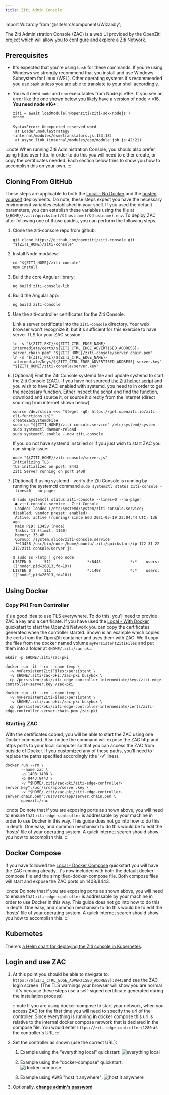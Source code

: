 ```yaml
---
title: Ziti Admin Console
---
```


import Wizardly from '@site/src/components/Wizardly';

The Ziti Administration Console (ZAC) is a web UI provided by the OpenZiti project which will allow you to configure and
explore a [Ziti Network](/learn/introduction/index.mdx).

## Prerequisites

* It's expected that you're using `bash` for these commands. If you're using Windows we strongly recommend that you install
  and use Windows Subsystem for Linux (WSL). Other operating systems it's recommended you use `bash` unless you are able to
  translate to your shell accordingly.

* You will need `node` and `npm` executables from Node.js v16+. If you see an error like the one shown below you likely
  have a version of node < v16. __You need node v16+__:

      ziti = await loadModule('@openziti/ziti-sdk-nodejs')
      ^^^^^

      SyntaxError: Unexpected reserved word
       at Loader.moduleStrategy (internal/modules/esm/translators.js:133:18)
       at async link (internal/modules/esm/module_job.js:42:21)


:::note
When running Ziti Administration Console, you should also prefer using https over http. In order to do this you will need
to either create, or copy the certificates needed. Each section below tries to show you how to accomplish this on your own.
:::

## Cloning From GitHub

These steps are applicable to both the [Local - No Docker](/learn/quickstarts/network/local-no-docker.md) and the
[hosted yourself](/learn/quickstarts/network/hosted.md) deployments. Do note, these steps expect you have the necessary
environment variables established in your shell. If you used the default parameters, you can establish these variables
using the file at `${HOME}/.ziti/quickstart/$(hostname)/$(hostname).env`. To deploy ZAC after following one of those guides,
you can perform the following steps.

1. Clone the ziti-console repo from github:

   ```text
   git clone https://github.com/openziti/ziti-console.git "${ZITI_HOME}/ziti-console"
   ```

1. Install Node modules:

   ```text
   cd "${ZITI_HOME}/ziti-console"
   npm install
   ```

1. Build the core Angular library:

   ```text
   ng build ziti-console-lib
   ```

1. Build the Angular app:

   ```text
   ng build ziti-console
   ```

1. Use the ziti-controller certificates for the Ziti Console:

   Link a server certificate into the `ziti-console` directory. Your web browser won't recognize it, but it's sufficient for this exercise to have server TLS for your ZAC session.

   ```text
   ln -s "${ZITI_PKI}/${ZITI_CTRL_EDGE_NAME}-intermediate/certs/${ZITI_CTRL_EDGE_ADVERTISED_ADDRESS}-server.chain.pem" "${ZITI_HOME}/ziti-console/server.chain.pem"
   ln -s "${ZITI_PKI}/${ZITI_CTRL_EDGE_NAME}-intermediate/keys/${ZITI_CTRL_EDGE_ADVERTISED_ADDRESS}-server.key" "${ZITI_HOME}/ziti-console/server.key"
   ```

1. [Optional] Emit the Ziti Console systemd file and update systemd to start the Ziti Console (ZAC). If you have not sourced
   [the Ziti helper script](https://get.openziti.io/ziti-cli-functions.sh) and you wish to have ZAC enabled with systemd,
   you need to in order to get the necessary function. Either inspect the script and find the function, download and source it,
   or source it directly from the internet (direct sourcing from internet shown below)

   ```text
   source /dev/stdin <<< "$(wget -qO- https://get.openziti.io/ziti-cli-functions.sh)"
   createZacSystemdFile
   sudo cp "${ZITI_HOME}/ziti-console.service" /etc/systemd/system
   sudo systemctl daemon-reload
   sudo systemctl enable --now ziti-console
   ```

   If you do not have systemd installed or if you just wish to start ZAC you can simply issue:

   ```text
   node "${ZITI_HOME}/ziti-console/server.js"
   Initializing TLS
   TLS initialized on port: 8443
   Ziti Server running on port 1408
   ```

1. [Optional] If using systemd - verify the Ziti Console is running by running the systemctl command
   `sudo systemctl status ziti-console --lines=0 --no-pager`

   ```text
   $ sudo systemctl status ziti-console --lines=0 --no-pager
    ● ziti-console.service - Ziti-Console
    Loaded: loaded (/etc/systemd/system/ziti-console.service; disabled; vendor preset: enabled)
    Active: active (running) since Wed 2021-05-19 22:04:44 UTC; 13h ago
    Main PID: 13458 (node)
    Tasks: 11 (limit: 1160)
    Memory: 33.4M
    CGroup: /system.slice/ziti-console.service
    └─13458 /usr/bin/node /home/ubuntu/.ziti/quickstart/ip-172-31-22-212/ziti-console/server.js

   $ sudo ss -lntp | grep node
   LISTEN 0      511                *:8443             *:*    users:(("node",pid=26013,fd=19))           
   LISTEN 0      511                *:1408             *:*    users:(("node",pid=26013,fd=18))
   ```

## Using Docker

### Copy PKI From Controller
It's a good idea to use TLS everywhere. To do this, you'll need to provide ZAC a key and a certificate.
If you have used the [Local - With Docker](/learn/quickstarts/network/local-with-docker.md) quickstart to start
the OpenZiti Network you can copy the certificates generated when the controller started.
Shown is an example which copies the certs from the OpenZiti container and uses them with ZAC. We'll copy the files
from the docker named volume `myPersistentZitiFiles` and put them into a folder at `$HOME/.ziti/zac-pki`.

```text
mkdir -p $HOME/.ziti/zac-pki

docker run -it --rm --name temp \
  -v myPersistentZitiFiles:/persistent \
  -v $HOME/.ziti/zac-pki:/zac-pki busybox \
  cp /persistent/pki/ziti-edge-controller-intermediate/keys/ziti-edge-controller-server.key /zac-pki
  
docker run -it --rm --name temp \
  -v myPersistentZitiFiles:/persistent \
  -v $HOME/.ziti/zac-pki:/zac-pki busybox \
  cp /persistent/pki/ziti-edge-controller-intermediate/certs/ziti-edge-controller-server.chain.pem /zac-pki
```

### Starting ZAC

With the certificates copied, you will be able to start the ZAC using one Docker command. Also notice the command
will expose the ZAC http and https ports to your local computer so that you can access the ZAC from outside of Docker.
If you customized any of these paths, you'll need to replace the paths specified accordingly (the '-v' lines).

 ```text
 docker run --rm \
        --name zac \
        -p 1408:1408 \
        -p 8443:8443 \
        -v "$HOME/.ziti/zac-pki/ziti-edge-controller-server.key":/usr/src/app/server.key \
        -v "$HOME/.ziti/zac-pki/ziti-edge-controller-server.chain.pem":/usr/src/app/server.chain.pem \
        openziti/zac
 ```

:::note
Do note that if you are exposing ports as shown above, you will need to ensure that `ziti-edge-controller` is
addressable by your machine in order to use Docker in this way. This guide does not go into how to do this in depth.
One easy, and common mechanism to do this would be to edit the 'hosts' file of your operating system. A quick
internet search should show you how to accomplish this.
:::

## Docker Compose

If you have followed the [Local - Docker Compose](/learn/quickstarts/network/local-docker-compose.md) quickstart you will have the ZAC
running already. It's now included with both the default docker-compose file and the simplified-docker-compose file.
Both compose files will start and expose the ZAC ports on 1408/8443.

:::note
Do note that if you are exposing ports as shown above, you will need to ensure that `ziti-edge-controller` is
addressable by your machine in order to use Docker in this way. This guide does not go into how to do this in depth.
One easy, and common mechanism to do this would be to edit the 'hosts' file of your operating system. A quick
internet search should show you how to accomplish this.
:::

## Kubernetes

There's [a Helm chart for deploying the Ziti console in Kubernetes](/docs/guides/kubernetes/hosting/kubernetes-console).

## Login and use ZAC

1. At this point you should be able to navigate to: `https://${ZITI_CTRL_EDGE_ADVERTISED_ADDRESS}:8443`and see the ZAC login
   screen. (The TLS warnings your browser will show you are normal - it's because these steps use a self-signed certificate
   generated during the installation process)

   :::note
   If you are using docker-compose to start your network, when you access ZAC for the first time you will need to
   specify the url of the controller. Since everything is running **in** docker compose this url is relative to the
   internal docker compose network that is declared in the compose file. You would enter
   `https://ziti-edge-controller:1280` as the controller's URL
   :::

2. Set the controller as shown (use the correct URL):

    1. Example using the "everything local" quickstart:
       ![everything local](./zac_configure_local.png)

    2. Example using the "docker-compose" quickstart:
       ![docker-compose](./zac_configure_dc.png)

    3. Example using AWS "host it anywhere":
       ![host it anywhere](./zac_configure_hia.png)

3. Optionally, [**change admin's password**](/learn/quickstarts/network/help/change-admin-password.md#ziti-console)

<Wizardly></Wizardly>